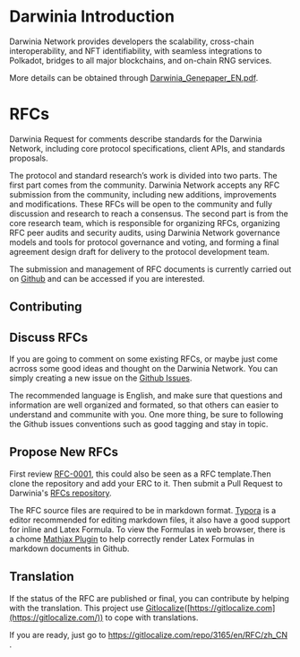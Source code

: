 # Darwinia Introduction
Darwinia Network provides developers the scalability, cross-chain interoperability, and NFT identifiability, with seamless integrations to Polkadot, bridges to all major blockchains, and on-chain RNG services.

More details can be obtained through [Darwinia_Genepaper_EN.pdf](https://github.com/darwinia-network/rfcs/blob/master/paper/Darwinia_Genepaper_EN.pdf).

# RFCs

Darwinia Request for comments describe standards for the Darwinia Network, including core protocol specifications, client APIs, and standards proposals.

The protocol and standard research’s work is divided into two parts. The first part comes from the community. Darwinia Network accepts any RFC submission from the community, including new additions, improvements and modifications. These RFCs will be open to the community and fully discussion and research to reach a consensus. The second part is from the core research team, which is responsible for organizing RFCs, organizing RFC peer audits and security audits, using Darwinia Network governance models and tools for protocol governance and voting, and forming a final agreement design draft for delivery to the protocol development team.

The submission and management of RFC documents is currently carried out on [Github](https://github.com/darwinia-network/rfcs) and can be accessed if you are interested.



## Contributing

## Discuss RFCs

If you are going to comment on some existing RFCs, or maybe just come acrross some good ideas and thought on the Darwinia Network. You can simply creating a new issue on the [Github Issues](https://github.com/darwinia-network/darwinia/issues).

The recommended language is English, and make sure that questions and information are well organized and formated, so that others can easier to understand and communite with you. One more thing, be sure to following the Github issues conventions such as good tagging and stay in topic.

## Propose New RFCs

First review [RFC-0001](https://github.com/darwinia-network/rfcs/blob/master/RFC/zh_CN/0001-darwinia-developement-structure.md), this could also be seen as a RFC template.Then clone the repository and add your ERC to it. Then submit a Pull Request to Darwinia's [RFCs repository](https://github.com/darwinia-network/rfcs).

The RFC source files are required to be in markdown format. [Typora](https://typora.io/) is a editor recommended for editing markdown files, it also have a good support for inline and Latex Formula. To view the Formulas in web browser, there is a chome [Mathjax Plugin](https://chrome.google.com/webstore/detail/mathjax-plugin-for-github/ioemnmodlmafdkllaclgeombjnmnbima) to help correctly render Latex Formulas in markdown documents in Github.

## Translation
If the status of the RFC are published or final, you can contribute by helping with the translation. This project use [Gitlocalize]()([https://gitlocalize.com](https://gitlocalize.com/)) to cope with translations.

If you are ready, just go to https://gitlocalize.com/repo/3165/en/RFC/zh_CN .